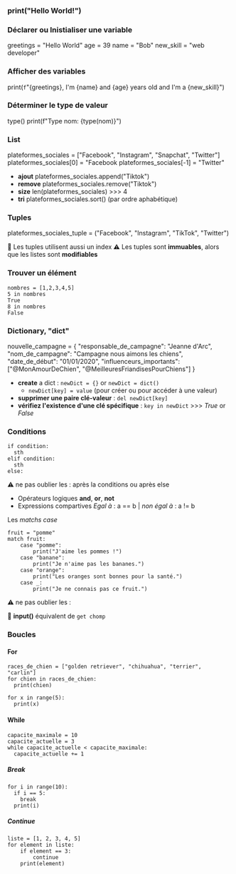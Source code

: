 ### print("Hello World!")

### Déclarer ou Inistialiser une variable
greetings = "Hello World"
age = 39
name = "Bob"
new_skill = "web developer"

### Afficher des variables
print(`f`"{greetings}, I'm {name} and {age} years old and I'm a {new_skill}")

### Déterminer le type de valeur
type()
print(f"Type nom: {type(nom)}")

### List
plateformes_sociales = ["Facebook", "Instagram", "Snapchat", "Twitter"]
plateformes_sociales[0] = "Facebook
plateformes_sociales[-1] = "Twitter"
* **ajout** plateformes_sociales.append("Tiktok")
* **remove** plateformes_sociales.remove("Tiktok")
* **size** len(plateformes_sociales) >>> 4
* **tri** plateformes_sociales.sort() (par ordre aphabétique)

### Tuples
plateformes_sociales_tuple = ("Facebook", "Instagram", "TikTok", "Twitter")

🔎 Les tuples utilisent aussi un index
⚠️ Les tuples sont **immuables**, alors que les listes sont **modifiables**

### Trouver un élément

    nombres = [1,2,3,4,5]
    5 in nombres
    True
    8 in nombres
    False

### Dictionary, "dict"

nouvelle_campagne = {
"responsable_de_campagne": "Jeanne d'Arc",
"nom_de_campagne": "Campagne nous aimons les chiens",
"date_de_début": "01/01/2020",
"influenceurs_importants": ["@MonAmourDeChien", "@MeilleuresFriandisesPourChiens"]
}

* **create** a dict : `newDict = {}` or `newDict = dict()`
  * `newDict[key] = value` (pour créer ou pour accéder à une valeur)
* **supprimer une paire clé-valeur** : `del newDict[key]`
* **vérifiez l'existence d'une clé spécifique** :
`key in newDict` >>> *True* or *False*

### Conditions

    if condition:
      sth
    elif condition:
      sth
    else:

⚠️ ne pas oublier les : après la conditions ou après else

* Opérateurs logiques **and**, **or**, **not**
* Expressions compartives *Egal à* : a == b | *non égal à* : a != b

Les *matchs case*

    fruit = "pomme"
    match fruit:
        case "pomme":
            print("J'aime les pommes !")
        case "banane":
            print("Je n'aime pas les bananes.")
        case "orange":
            print("Les oranges sont bonnes pour la santé.")
        case _:
            print("Je ne connais pas ce fruit.")

⚠️ ne pas oublier les :

🔎 **input()** équivalent de `get chomp`

### Boucles
#### For

    races_de_chien = ["golden retriever", "chihuahua", "terrier", "carlin"]
    for chien in races_de_chien:
      print(chien)

    for x in range(5):
      print(x)

#### While

    capacite_maximale = 10
    capacite_actuelle = 3
    while capacite_actuelle < capacite_maximale:
      capacite_actuelle += 1

##### Break
    for i in range(10):
      if i == 5:
        break
      print(i)

##### Continue
    liste = [1, 2, 3, 4, 5]
    for element in liste:
        if element == 3:
            continue
        print(element)
